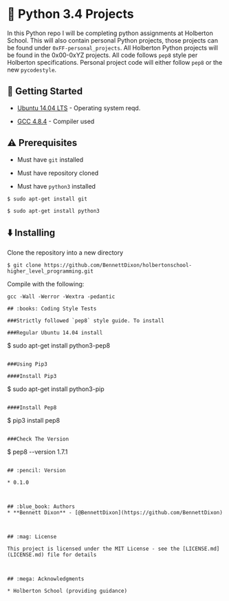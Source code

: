 # :ocean: Python 3.4 Projects

In this Python repo I will be completing python assignments at Holberton School. This will also contain personal Python projects, those projects can be found under <code>0xFF-personal_projects</code>. All Holberton Python projects will be found in the 0x00-0xYZ projects. All code follows <code>pep8</code> style per Holberton specifications. Personal project code will either follow <code>pep8</code> or the new <code>pycodestyle</code>.

## :running: Getting Started

* [Ubuntu 14.04 LTS](http://releases.ubuntu.com/14.04/) - Operating system reqd.

* [GCC 4.8.4](https://gcc.gnu.org/gcc-4.8/) - Compiler used


## :warning: Prerequisites

* Must have `git` installed

* Must have repository cloned

* Must have `python3` installed

```
$ sudo apt-get install git
```

```
$ sudo apt-get install python3
```


## :arrow_down: Installing

Clone the repository into a new directory

```
$ git clone https://github.com/BennettDixon/holbertonschool-higher_level_programming.git
```
Compile with the following:

```
gcc -Wall -Werror -Wextra -pedantic
```

```
## :books: Coding Style Tests

###Strictly followed `pep8` style guide. To install

###Regular Ubuntu 14.04 install

```
$ sudo apt-get install python3-pep8
```

###Using Pip3

####Install Pip3

```
$ sudo apt-get install python3-pip
```

####Install Pep8

```
$ pip3 install pep8
```

###Check The Version

```
$ pep8 --version
1.7.1
```

## :pencil: Version

* 0.1.0



## :blue_book: Authors
* **Bennett Dixon** - [@BennettDixon](https://github.com/BennettDixon)



## :mag: License

This project is licensed under the MIT License - see the [LICENSE.md](LICENSE.md) file for details



## :mega: Acknowledgments

* Holberton School (providing guidance)

